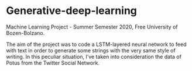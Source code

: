 # Generative-deep-learning
Machine Learning Project  - Summer Semester 2020, Free University of Bozen-Bolzano.

The aim of the project was to code a LSTM-layered neural network to feed with text in order to generate some strings with the very same style of writing. 
In this peculiar situation, I’ve taken into consideration the data of Potus from the Twitter Social Network.

